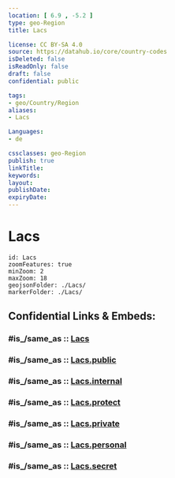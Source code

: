 ```yaml
---
location: [ 6.9 , -5.2 ] 
type: geo-Region
title: Lacs

license: CC BY-SA 4.0
source: https://datahub.io/core/country-codes
isDeleted: false
isReadOnly: false
draft: false
confidential: public

tags:
- geo/Country/Region
aliases:
- Lacs

Languages:
- de

cssclasses: geo-Region
publish: true
linkTitle: 
keywords: 
layout: 
publishDate: 
expiryDate: 
---
```


# Lacs

```leaflet
id: Lacs
zoomFeatures: true 
minZoom: 2 
maxZoom: 18
geojsonFolder: ./Lacs/
markerFolder: ./Lacs/
```


## Confidential Links & Embeds: 

### #is_/same_as :: [Lacs](/_Standards/Earth/Continent/Africa/Africa~West/Cote_d'ivoire/districts~Ivory-Coast/Lacs.md) 

### #is_/same_as :: [Lacs.public](/_public/Earth/Continent/Africa/Africa~West/Cote_d'ivoire/districts~Ivory-Coast/Lacs.public.md) 

### #is_/same_as :: [Lacs.internal](/_internal/Earth/Continent/Africa/Africa~West/Cote_d'ivoire/districts~Ivory-Coast/Lacs.internal.md) 

### #is_/same_as :: [Lacs.protect](/_protect/Earth/Continent/Africa/Africa~West/Cote_d'ivoire/districts~Ivory-Coast/Lacs.protect.md) 

### #is_/same_as :: [Lacs.private](/_private/Earth/Continent/Africa/Africa~West/Cote_d'ivoire/districts~Ivory-Coast/Lacs.private.md) 

### #is_/same_as :: [Lacs.personal](/_personal/Earth/Continent/Africa/Africa~West/Cote_d'ivoire/districts~Ivory-Coast/Lacs.personal.md) 

### #is_/same_as :: [Lacs.secret](/_secret/Earth/Continent/Africa/Africa~West/Cote_d'ivoire/districts~Ivory-Coast/Lacs.secret.md)

